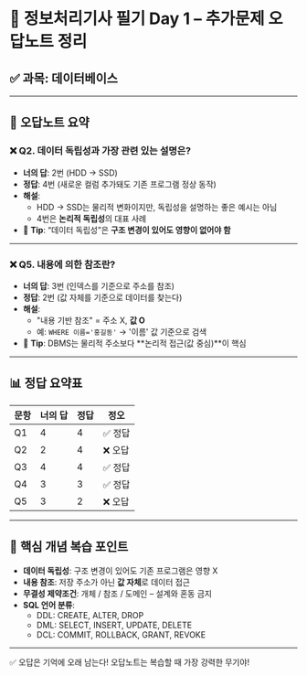 
# 📘 정보처리기사 필기 Day 1 – 추가문제 오답노트 정리

## ✅ 과목: 데이터베이스

---

## 🔁 오답노트 요약

### ❌ Q2. 데이터 독립성과 가장 관련 있는 설명은?

- **너의 답**: 2번 (HDD → SSD)
- **정답**: 4번 (새로운 컬럼 추가돼도 기존 프로그램 정상 동작)
- **해설**:
  - HDD → SSD는 물리적 변화이지만, 독립성을 설명하는 좋은 예시는 아님
  - 4번은 **논리적 독립성**의 대표 사례
- 📌 **Tip**: “데이터 독립성”은 **구조 변경이 있어도 영향이 없어야 함**

---

### ❌ Q5. 내용에 의한 참조란?

- **너의 답**: 3번 (인덱스를 기준으로 주소를 참조)
- **정답**: 2번 (값 자체를 기준으로 데이터를 찾는다)
- **해설**:
  - "내용 기반 참조" = 주소 X, **값 O**
  - 예: `WHERE 이름='홍길동'` → '이름' 값 기준으로 검색
- 📌 **Tip**: DBMS는 물리적 주소보다 **논리적 접근(값 중심)**이 핵심

---

## 📊 정답 요약표

| 문항 | 너의 답 | 정답 | 정오 |
|------|---------|------|------|
| Q1   | 4       | 4    | ✅ 정답 |
| Q2   | 2       | 4    | ❌ 오답 |
| Q3   | 4       | 4    | ✅ 정답 |
| Q4   | 3       | 3    | ✅ 정답 |
| Q5   | 3       | 2    | ❌ 오답 |

---

## 📌 핵심 개념 복습 포인트

- **데이터 독립성**: 구조 변경이 있어도 기존 프로그램은 영향 X
- **내용 참조**: 저장 주소가 아닌 **값 자체**로 데이터 접근
- **무결성 제약조건**: 개체 / 참조 / 도메인 – 설계와 혼동 금지
- **SQL 언어 분류**:
  - DDL: CREATE, ALTER, DROP
  - DML: SELECT, INSERT, UPDATE, DELETE
  - DCL: COMMIT, ROLLBACK, GRANT, REVOKE

---

✅ 오답은 기억에 오래 남는다! 오답노트는 복습할 때 가장 강력한 무기야!
